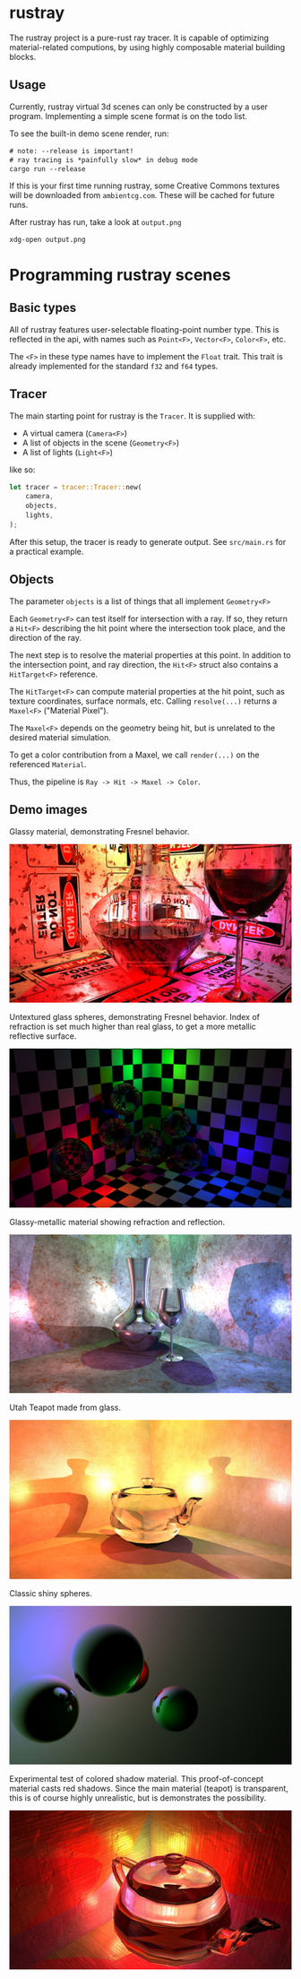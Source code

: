rustray
=======

The rustray project is a pure-rust ray tracer. It is capable of optimizing
material-related computions, by using highly composable material building
blocks.

Usage
-----

Currently, rustray virtual 3d scenes can only be constructed by a user
program. Implementing a simple scene format is on the todo list.

To see the built-in demo scene render, run:

```shell
# note: --release is important!
# ray tracing is *painfully slow* in debug mode
cargo run --release
```

If this is your first time running rustray, some Creative Commons textures will
be downloaded from `ambientcg.com`. These will be cached for future runs.

After rustray has run, take a look at `output.png`

```shell
xdg-open output.png
```

Programming rustray scenes
==========================

Basic types
-----------

All of rustray features user-selectable floating-point number type. This is
reflected in the api, with names such as `Point<F>`, `Vector<F>`, `Color<F>`,
etc.

The `<F>` in these type names have to implement the `Float` trait. This trait is
already implemented for the standard `f32` and `f64` types.

Tracer
------

The main starting point for rustray is the `Tracer`. It is supplied with:

 - A virtual camera (`Camera<F>`)
 - A list of objects in the scene (`Geometry<F>`)
 - A list of lights (`Light<F>`)

like so:

```rust
let tracer = tracer::Tracer::new(
    camera,
    objects,
    lights,
);
```

After this setup, the tracer is ready to generate output. See `src/main.rs` for
a practical example.

Objects
-------

The parameter `objects` is a list of things that all implement `Geometry<F>`

Each `Geometry<F>` can test itself for intersection with a ray. If so, they
return a `Hit<F>` describing the hit point where the intersection took place,
and the direction of the ray.

The next step is to resolve the material properties at this point. In addition
to the intersection point, and ray direction, the `Hit<F>` struct also contains
a `HitTarget<F>` reference.

The `HitTarget<F>` can compute material properties at the hit point, such as
texture coordinates, surface normals, etc. Calling `resolve(...)` returns a
`Maxel<F>` ("Material Pixel").

The `Maxel<F>` depends on the geometry being hit, but is unrelated to the
desired material simulation.

To get a color contribution from a Maxel, we call `render(...)` on the
referenced `Material`.

Thus, the pipeline is `Ray -> Hit -> Maxel -> Color`.

Demo images
-----------

Glassy material, demonstrating Fresnel behavior.

![danger-glass.jpeg](example/danger-glass.jpeg)

Untextured glass spheres, demonstrating Fresnel behavior. Index of refraction is
set much higher than real glass, to get a more metallic reflective surface.

![fresnell-spheres.jpeg](example/fresnell-spheres.jpeg)

Glassy-metallic material showing refraction and reflection.

![funky-glass.jpeg](example/funky-glass.jpeg)

Utah Teapot made from glass.

![glass-teapot.jpeg](example/glass-teapot.jpeg)

Classic shiny spheres.

![mishap.jpeg](example/mishap.jpeg)

Experimental test of colored shadow material. This proof-of-concept material
casts red shadows. Since the main material (teapot) is transparent, this is of
course highly unrealistic, but is demonstrates the possibility.

![red-glass.jpeg](example/red-glass.jpeg)
